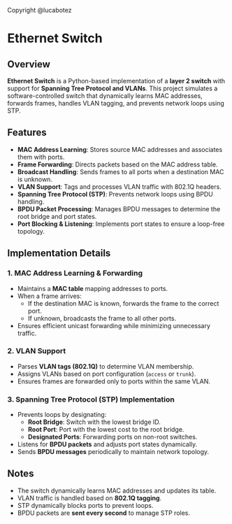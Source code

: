 Copyright @lucabotez

# Ethernet Switch

## Overview
**Ethernet Switch** is a Python-based implementation of a **layer 2 switch** with support for **Spanning Tree Protocol and VLANs**. This project simulates a software-controlled switch that dynamically learns MAC addresses, forwards frames, handles VLAN tagging, and prevents network loops using STP.

## Features
- **MAC Address Learning**: Stores source MAC addresses and associates them with ports.
- **Frame Forwarding**: Directs packets based on the MAC address table.
- **Broadcast Handling**: Sends frames to all ports when a destination MAC is unknown.
- **VLAN Support**: Tags and processes VLAN traffic with 802.1Q headers.
- **Spanning Tree Protocol (STP)**: Prevents network loops using BPDU handling.
- **BPDU Packet Processing**: Manages BPDU messages to determine the root bridge and port states.
- **Port Blocking & Listening**: Implements port states to ensure a loop-free topology.

## Implementation Details
### **1. MAC Address Learning & Forwarding**
- Maintains a **MAC table** mapping addresses to ports.
- When a frame arrives:
  - If the destination MAC is known, forwards the frame to the correct port.
  - If unknown, broadcasts the frame to all other ports.
- Ensures efficient unicast forwarding while minimizing unnecessary traffic.

### **2. VLAN Support**
- Parses **VLAN tags (802.1Q)** to determine VLAN membership.
- Assigns VLANs based on port configuration (`access` or `trunk`).
- Ensures frames are forwarded only to ports within the same VLAN.

### **3. Spanning Tree Protocol (STP) Implementation**
- Prevents loops by designating:
  - **Root Bridge**: Switch with the lowest bridge ID.
  - **Root Port**: Port with the lowest cost to the root bridge.
  - **Designated Ports**: Forwarding ports on non-root switches.
- Listens for **BPDU packets** and adjusts port states dynamically.
- Sends **BPDU messages** periodically to maintain network topology.

## Notes
- The switch dynamically learns MAC addresses and updates its table.
- VLAN traffic is handled based on **802.1Q tagging**.
- STP dynamically blocks ports to prevent loops.
- BPDU packets are **sent every second** to manage STP roles.
